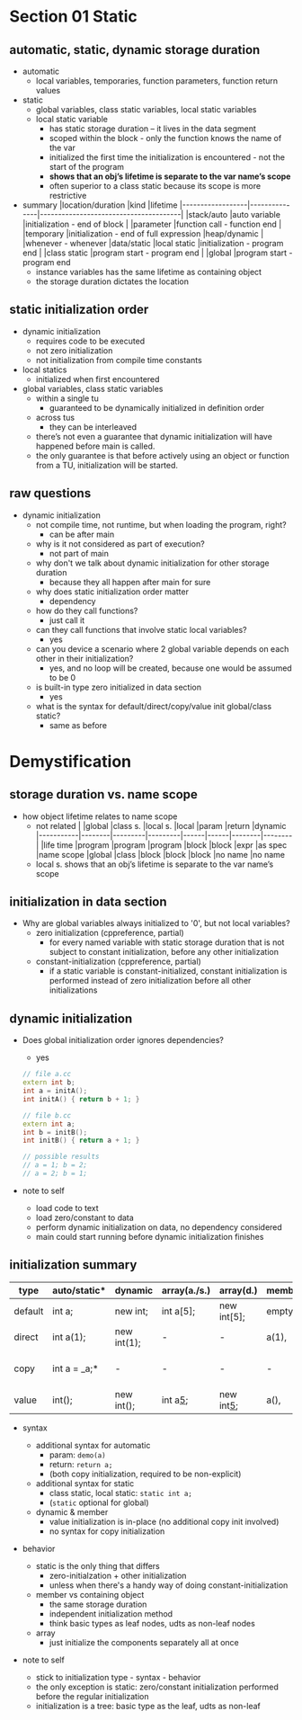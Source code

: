 
Section 01 Static
=================
## automatic, static, dynamic storage duration
* automatic
    * local variables, temporaries, function parameters, function return values
* static
    * global variables, class static variables, local static variables
    * local static variable
        * has static storage duration – it lives in the data segment
        * scoped within the block - only the function knows the name of the var
        * initialized the first time the initialization is encountered - not the
        start of the program
        * **shows that an obj’s lifetime is separate to the var name’s scope**
        * often superior to a class static because its scope is more restrictive
* summary
    |location/duration |kind           |lifetime
    |------------------|---------------|---------------------------------------|
    |stack/auto        |auto variable  |initialization - end of block
    |                  |parameter      |function call  - function end
    |                  |temporary      |initialization - end of full expression
    |heap/dynamic      |               |whenever       - whenever
    |data/static       |local static   |initialization - program end
    |                  |class static   |program start  - program end
    |                  |global         |program start  - program end
    * instance variables has the same lifetime as containing object
    * the storage duration dictates the location

## static initialization order
* dynamic initialization
    * requires code to be executed
    * not zero initialization
    * not initialization from compile time constants
* local statics
    * initialized when first encountered
* global variables, class static variables
    * within a single tu
        * guaranteed to be dynamically initialized in definition order
    * across tus
        * they can be interleaved
    * there’s not even a guarantee that dynamic initialization will have
    happened before main is called.
    * the only guarantee is that before actively using an object or function
    from a TU, initialization will be started.

## raw questions
* dynamic initialization
    * not compile time, not runtime, but when loading the program, right?
        - can be after main
    * why is it not considered as part of execution?
        - not part of main
    * why don't we talk about dynamic initialization for other storage duration
        - because they all happen after main for sure
    * why does static initialization order matter
        - dependency
    * how do they call functions?
        - just call it
    * can they call functions that involve static local variables?
        - yes
    * can you device a scenario where 2 global variable depends on each other
      in their initialization?
        - yes, and no loop will be created, because one would be assumed to be 0
    * is built-in type zero initialized in data section
        - yes
    * what is the syntax for default/direct/copy/value init global/class static?
        - same as before

Demystification
===============
## storage duration vs. name scope
* how object lifetime relates to name scope
    * not related
    |           |global  |class s. |local s. |local |param |return  |dynamic
    |-----------|--------|---------|---------|------|------|--------|--------|
    |life time  |program |program  |program  |block |block |expr    |as spec
    |name scope |global  |class    |block    |block |block |no name |no name
    * local s. shows that an obj’s lifetime is separate to the var name’s scope

## initialization in data section
* Why are global variables always initialized to '0', but not local variables?
    * zero initialization (cppreference, partial)
        * for every named variable with static storage duration that is not 
        subject to constant initialization, before any other initialization
    * constant-initialization (cppreference, partial)
        * if a static variable is constant-initialized, constant initialization 
        is performed instead of zero initialization before all other 
        initializations

## dynamic initialization
* Does global initialization order ignores dependencies?
    * yes
    ```cpp
    // file a.cc
    extern int b;
    int a = initA();
    int initA() { return b + 1; }

    // file b.cc
    extern int a;
    int b = initB();
    int initB() { return a + 1; }

    // possible results
    // a = 1; b = 2;
    // a = 2; b = 1;
    ```

* note to self
    * load code to text
    * load zero/constant to data
    * perform dynamic initialization on data, no dependency considered
    * main could start running before dynamic initialization finishes

## initialization summary
 type       |auto/static* |dynamic     |array(a./s.) |array(d.)     |member |basic      |udts             
|-----------|-------------|------------|-------------|--------------|-------|-----------|-------------------|
 default    |int a;       |new int;    |int a[5];    |new int[5];   |empty  |no-op      |default            
 direct     |int a(1);    |new int(1); |-            |-             |a(1),  |as defined |direct, copy     
 copy       |int a = _a;* |-           |-            |-             |-      |as defined |copy (non-explicit)
 value      |int();       |new int();  |int a[5]();  |new int[5](); |a(),   |zero-init  |default, "value"

* syntax
    * additional syntax for automatic
        * param: `demo(a)`
        * return: `return a;`
        * (both copy initialization, required to be non-explicit)
    * additional syntax for static
        * class static, local static: `static int a;`
        * (`static` optional for global)
    * dynamic & member
        * value initialization is in-place (no additional copy init involved)
        * no syntax for copy initialization
* behavior
    * static is the only thing that differs
        * zero-initialzation + other initialization
        * unless when there's a handy way of doing constant-initialization
    * member vs containing object
        * the same storage duration 
        * independent initialization method
        * think basic types as leaf nodes, udts as non-leaf nodes
    * array
        * just initialize the components separately all at once

* note to self
    * stick to initialization type - syntax - behavior
    * the only exception is static: zero/constant initialization performed 
    before the regular initialization
    * initialization is a tree: basic type as the leaf, udts as non-leaf